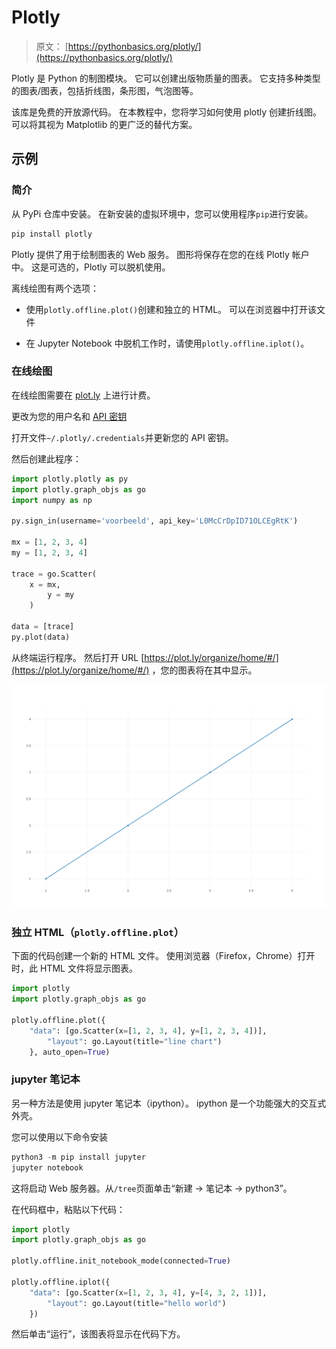 # Plotly

> 原文： [https://pythonbasics.org/plotly/](https://pythonbasics.org/plotly/)

Plotly 是 Python 的制图模块。 它可以创建出版物质量的图表。 它支持多种类型的图表/图表，包括折线图，条形图，气泡图等。

该库是免费的开放源代码。 在本教程中，您将学习如何使用 plotly 创建折线图。 可以将其视为 Matplotlib 的更广泛的替代方案。



## 示例

### 简介

从 PyPi 仓库中安装。 在新安装的虚拟环境中，您可以使用程序`pip`进行安装。

```py
pip install plotly

```

Plotly 提供了用于绘制图表的 Web 服务。 图形将保存在您的在线 Plotly 帐户中。 这是可选的，Plotly 可以脱机使用。

离线绘图有两个选项：

*   使用`plotly.offline.plot()`创建和独立的 HTML。 可以在浏览器中打开该文件

*   在 Jupyter Notebook 中脱机工作时，请使用`plotly.offline.iplot()`。

### 在线绘图

在线绘图需要在 [plot.ly](https://plot.ly) 上进行计费。

更改为您的用户名和 [API 密钥](https://plot.ly/settings/api)

打开文件`~/.plotly/.credentials`并更新您的 API 密钥。

然后创建此程序：

```py
import plotly.plotly as py
import plotly.graph_objs as go
import numpy as np

py.sign_in(username='voorbeeld', api_key='L0McCrDpID71OLCEgRtK')

mx = [1, 2, 3, 4]
my = [1, 2, 3, 4]

trace = go.Scatter(
    x = mx,
        y = my
	)

data = [trace]
py.plot(data)

```

从终端运行程序。 然后打开 URL [https://plot.ly/organize/home/#/](https://plot.ly/organize/home/#/) ，您的图表将在其中显示。

![plotly plot with python](img/91a1febe058f4d82b43d642a7e9fa9bb.jpg)

### 独立 HTML（`plotly.offline.plot`）

下面的代码创建一个新的 HTML 文件。 使用浏览器（Firefox，Chrome）打开时，此 HTML 文件将显示图表。

```py
import plotly
import plotly.graph_objs as go

plotly.offline.plot({
    "data": [go.Scatter(x=[1, 2, 3, 4], y=[1, 2, 3, 4])],
        "layout": go.Layout(title="line chart")
	}, auto_open=True)

```

### jupyter 笔记本

另一种方法是使用 jupyter 笔记本（ipython）。 ipython 是一个功能强大的交互式外壳。

您可以使用以下命令安装

```py
python3 -m pip install jupyter
jupyter notebook

```

这将启动 Web 服务器。从`/tree`页面单击“新建 -&gt; 笔记本 -&gt; python3”。

在代码框中，粘贴以下代码：

```py
import plotly
import plotly.graph_objs as go

plotly.offline.init_notebook_mode(connected=True)

plotly.offline.iplot({
    "data": [go.Scatter(x=[1, 2, 3, 4], y=[4, 3, 2, 1])],
        "layout": go.Layout(title="hello world")
	})

```

然后单击“运行”，该图表将显示在代码下方。